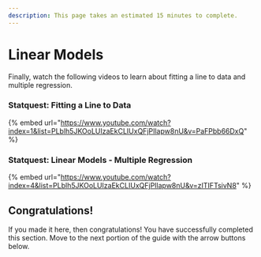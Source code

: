 ```yaml
---
description: This page takes an estimated 15 minutes to complete.
---
```


# Linear Models

Finally, watch the following videos to learn about fitting a line to data and multiple regression.

### Statquest: Fitting a Line to Data

{% embed url="https://www.youtube.com/watch?index=1&list=PLblh5JKOoLUIzaEkCLIUxQFjPIlapw8nU&v=PaFPbb66DxQ" %}

### Statquest: Linear Models - Multiple Regression

{% embed url="https://www.youtube.com/watch?index=4&list=PLblh5JKOoLUIzaEkCLIUxQFjPIlapw8nU&v=zITIFTsivN8" %}

## Congratulations!

If you made it here, then congratulations! You have successfully completed this section. Move to the next portion of the guide with the arrow buttons below.
